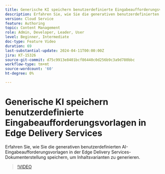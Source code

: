 ```yaml
---
title: Generische KI speichern benutzerdefinierte Eingabeaufforderungsvorlagen in Edge Delivery Services
description: Erfahren Sie, wie Sie die generativen benutzerdefinierten AI-Eingabeaufforderungsvorlagen in der Edge Delivery Services-Dokumenterstellung speichern, um Inhaltsvarianten zu generieren.
version: Cloud Service
feature: Authoring
topic: Content Management
role: Admin, Developer, Leader, User
level: Beginner, Intermediate
doc-type: Feature Video
duration: 69
last-substantial-update: 2024-04-11T00:00:00Z
jira: KT-15326
source-git-commit: d75c9913e8401bcf86440c0d256b9c3a9d780bbc
workflow-type: tm+mt
source-wordcount: '60'
ht-degree: 0%

---
```



# Generische KI speichern benutzerdefinierte Eingabeaufforderungsvorlagen in Edge Delivery Services

Erfahren Sie, wie Sie die generativen benutzerdefinierten AI-Eingabeaufforderungsvorlagen in der Edge Delivery Services-Dokumenterstellung speichern, um Inhaltsvarianten zu generieren.

>[!VIDEO](https://video.tv.adobe.com/v/3428317/?learn=on)
